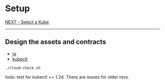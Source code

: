 # Setup

[NEXT - Select a Kube](./10-kube.md)

---

## Design the assets and contracts


- [jq](https://stedolan.github.io/jq/download/)
- [kubectl](https://kubernetes.io/docs/tasks/tools/)

```shell
./cloud-check.sh
```

todo: test for kubectl >= 1.24.  There are issues for older revs. 

